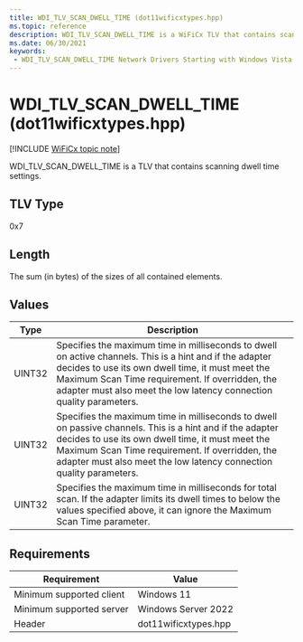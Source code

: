 ```yaml
---
title: WDI_TLV_SCAN_DWELL_TIME (dot11wificxtypes.hpp)
ms.topic: reference
description: WDI_TLV_SCAN_DWELL_TIME is a WiFiCx TLV that contains scanning dwell time settings.
ms.date: 06/30/2021
keywords:
 - WDI_TLV_SCAN_DWELL_TIME Network Drivers Starting with Windows Vista
---
```


# WDI\_TLV\_SCAN\_DWELL\_TIME (dot11wificxtypes.hpp)

[!INCLUDE [WiFiCx topic note](../includes/wificx-version-warning.md)]


WDI\_TLV\_SCAN\_DWELL\_TIME is a TLV that contains scanning dwell time settings.

## TLV Type


0x7

## Length


The sum (in bytes) of the sizes of all contained elements.

## Values


| Type   | Description                                                                                                                                                                           |
|--------|---------------------------------------------------------------------------------------------------------------------------------------------------------------------------------------|
| UINT32 | Specifies the maximum time in milliseconds to dwell on active channels. This is a hint and if the adapter decides to use its own dwell time, it must meet the Maximum Scan Time requirement. If overridden, the adapter must also meet the low latency connection quality parameters. |
| UINT32 | Specifies the maximum time in milliseconds to dwell on passive channels. This is a hint and if the adapter decides to use its own dwell time, it must meet the Maximum Scan Time requirement. If overridden, the adapter must also meet the low latency connection quality parameters.|
| UINT32 | Specifies the maximum time in milliseconds for total scan. If the adapter limits its dwell times to below the values specified above, it can ignore the Maximum Scan Time parameter.          |

 

## Requirements

|Requirement|Value|
|--- |--- |
|Minimum supported client|Windows 11|
|Minimum supported server|Windows Server 2022|
|Header|dot11wificxtypes.hpp|

 

 






